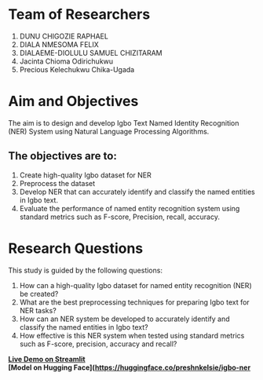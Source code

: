 # Team of Researchers
1. DUNU  CHIGOZIE RAPHAEL
2. DIALA NMESOMA FELIX
3. DIALAEME-DIOLULU SAMUEL CHIZITARAM
4. Jacinta Chioma Odirichukwu
5. Precious Kelechukwu Chika-Ugada
   
   

# Aim and Objectives
The aim is to design and develop Igbo Text Named Identity Recognition (NER) System using Natural Language Processing Algorithms.

## The objectives are to:
1. Create high-quality Igbo dataset for NER
2. Preprocess the dataset 
3. Develop NER that can accurately identify and classify the named entities in Igbo text.
4. Evaluate the performance of named entity recognition system using standard metrics such as F-score, Precision, recall, accuracy.
# Research Questions 
This study is guided by the following questions: 

1. How can a high-quality Igbo dataset for named entity recognition (NER) be created?
2. What are the best preprocessing techniques for preparing Igbo text for NER tasks? 
3. How can an NER system be developed to accurately identify and classify the named entities in Igbo text? 
4. How effective is this NER system when tested using standard metrics such as F-score, precision, accuracy and recall?
  

 **[Live Demo on Streamlit](https://igbo-ner-search.streamlit.app/)**  
**[Model on Hugging Face](https://huggingface.co/preshnkelsie/igbo-ner**  

